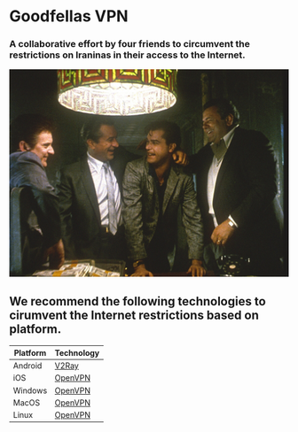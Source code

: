 # Goodfellas VPN
### A collaborative effort by four friends to circumvent the restrictions on Iraninas in their access to the Internet.

![./Goodfellas.jpg](./Goodfellas.jpg)


## We recommend the following technologies to cirumvent the Internet restrictions based on platform.
|Platform|Technology|
|--|--|
|Android|[V2Ray](./V2Ray)|
|iOS|[OpenVPN](./OpenVPN)
|Windows|[OpenVPN](./OpenVPN)
|MacOS|[OpenVPN](./OpenVPN)
|Linux|[OpenVPN](./OpenVPN)
